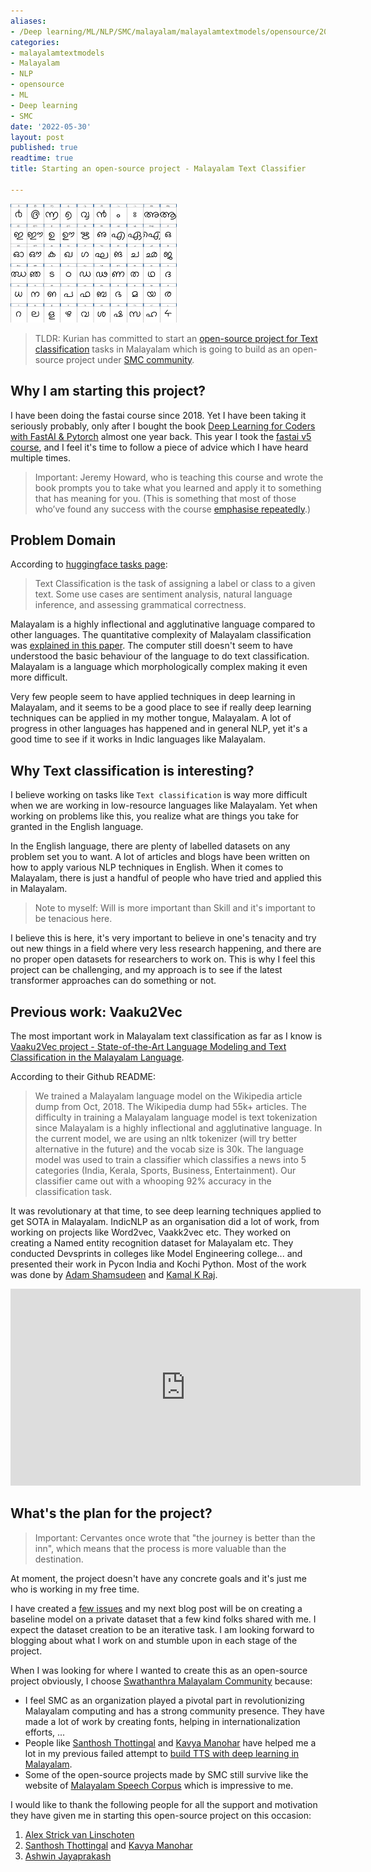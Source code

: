 ```yaml
---
aliases:
- /Deep learning/ML/NLP/SMC/malayalam/malayalamtextmodels/opensource/2022/05/30/malayalamtext-0
categories:
- malayalamtextmodels
- Malayalam
- NLP
- opensource
- ML
- Deep learning
- SMC
date: '2022-05-30'
layout: post
published: true
readtime: true
title: Starting an open-source project - Malayalam Text Classifier

---
```


![malayalam letters](/posts/images/malayalam.png)

> TLDR: Kurian has committed to start an [open-source project for Text classification](https://github.com/smc/malayalam-text-classifier) tasks in Malayalam which is going to build as an open-source project under [SMC community](https://smc.org.in/). 

## Why I am starting this project?

I have been doing the fastai course since 2018. Yet I have been taking it seriously probably, only after I bought the book [Deep Learning for Coders with FastAI & Pytorch](https://kurianbenoy.com/2021-06-10-Fast-group/) almost one year back. This year I took the [fastai v5 course](https://itee.uq.edu.au/event/2022/practical-deep-learning-coders-uq-fastai), and I feel it's time to follow a piece of advice which I have heard multiple times.

> Important: Jeremy Howard, who is teaching this course and wrote the book prompts you to take what you learned and apply it to something that has meaning for you. (This is something that most of those who’ve found any success with the course [emphasise repeatedly](https://sanyambhutani.com/how-not-to-do-fast-ai--or-any-ml-mooc-/).)

## Problem Domain

According to [huggingface tasks page](https://huggingface.co/tasks/text-classification):

> Text Classification is the task of assigning a label or class to a given text. Some use cases are sentiment analysis, natural language inference, and assessing grammatical correctness.

Malayalam is a highly inflectional and agglutinative language compared to other languages. The quantitative complexity of Malayalam classification was [explained in this paper](https://kavyamanohar.com/documents/tsd_morph_complexity_ml.pdf). The computer still doesn't seem to have understood the basic behaviour of the language to do text classification.  Malayalam is a language which morphologically complex making it even more difficult.

Very few people seem to have applied techniques in deep learning in Malayalam, and it seems to be a good place to see if really deep learning techniques can be applied in my mother tongue, Malayalam. A lot of progress in other languages has happened and in general NLP, yet it's a good time to see if it works in Indic languages like Malayalam.


## Why Text classification is interesting?

I believe working on tasks like `Text classification` is way more difficult when we are working in low-resource languages like Malayalam. Yet when working on problems like this, you realize what are things you take for granted in the English language.

In the English language, there are plenty of labelled datasets on any problem set you to want. A lot of articles and blogs have been written on how to apply various NLP techniques in English. When it comes to Malayalam, there is just a handful of people who have tried and applied this in Malayalam.

> Note to myself: Will is more important than Skill and it's important to be tenacious here.

I believe this is here, it's very important to believe in one's tenacity and try out new things in a field where very less research happening, and there are no proper open datasets for researchers to work on. This is why I feel this project can be challenging, and my approach is to see if the latest transformer approaches can do something or not.

## Previous  work: Vaaku2Vec

The most important work in Malayalam text classification as far as I know is [Vaaku2Vec project - State-of-the-Art Language Modeling and Text Classification in the Malayalam Language](https://github.com/adamshamsudeen/Vaaku2Vec).

According to their Github README:

> We trained a Malayalam language model on the Wikipedia article dump from Oct, 2018. The Wikipedia dump had 55k+ articles. The difficulty in training a Malayalam language model is text tokenization since Malayalam is a highly inflectional and agglutinative language. In the current model, we are using an nltk tokenizer (will try better alternative in the future) and the vocab size is 30k. The language model was used to train a classifier which classifies a news into 5 categories (India, Kerala, Sports, Business, Entertainment). Our classifier came out with a whooping 92% accuracy in the classification task.

It was revolutionary at that time, to see deep learning techniques applied to get SOTA in Malayalam. IndicNLP as an organisation did a lot of work, from working on projects like Word2vec, Vaakk2vec etc. They worked on creating a Named entity recognition dataset for Malayalam etc. They conducted Devsprints in colleges like Model Engineering college... and presented their work in Pycon India and Kochi Python. Most of the work was done by [Adam Shamsudeen](https://www.linkedin.com/in/adamshamsudeen/) and [Kamal K Raj](https://www.linkedin.com/in/kamalkraj/).

<iframe width="560" height="315" src="https://www.youtube.com/embed/rgCXWaKzMKU" title="YouTube video player" frameborder="0" allow="accelerometer; autoplay; clipboard-write; encrypted-media; gyroscope; picture-in-picture" allowfullscreen></iframe>

## What's the plan for the project?

> Important: Cervantes once wrote that "the journey is better than the inn", which means that the process is more valuable than the destination.

At moment, the project doesn't have any concrete goals and it's just me who is working in my free time.

I have created a [few issues](https://github.com/smc/malayalam-text-classifier/issues) and my next blog post will be on creating a baseline model on a private dataset that a few kind folks shared with me. I expect the dataset creation to be an iterative task. I am looking forward to blogging about what I work on and stumble upon in each stage of the project.

When I was looking for where I wanted to create this as an open-source project obviously, I choose [Swathanthra Malayalam Community](https://smc.org.in/) because:


- I feel SMC as an organization played a pivotal part in revolutionizing Malayalam computing and has a strong community presence. They have made a lot of work by creating fonts, helping in internationalization efforts, ...
- People like [Santhosh Thottingal](https://thottingal.in/) and [Kavya Manohar](https://kavyamanohar.com/) have helped me a lot in my previous failed attempt to [build TTS with deep learning in Malayalam](https://github.com/kurianbenoy/MTTS).
- Some of the open-source projects made by SMC still survive like the website of [Malayalam Speech Corpus](https://msc.smc.org.in/) which is impressive to me.

I would like to thank the following people for all the support and motivation they have given me in starting this open-source project on this occasion:

1. [Alex Strick van Linschoten](https://twitter.com/strickvl/)
2. [Santhosh Thottingal](https://twitter.com/santhoshtr) and  [Kavya Manohar](https://twitter.com/kavya_manohar)
3. [Ashwin Jayaprakash](https://twitter.com/fanbyprinciple)

